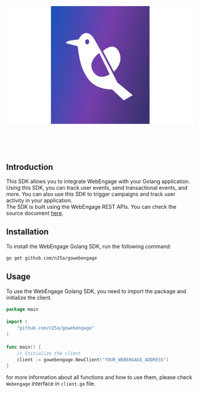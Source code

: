 <div align="center">
    <img src="webengage.png" align="center" width="600" height="315"/>
    <div align="center"> 
        <h1> 
            <b>
                <span style="color:white;"> 
                    Webengage Golang SDK
                </span>
            </b>
        </h1>
    </div>
</div>


## Introduction
This SDK allows you to integrate WebEngage with your Golang application. 
Using this SDK, you can track user events, send transactional events, and more. 
You can also use this SDK to trigger campaigns and track user activity in your application.  
The SDK is built using the WebEngage REST APIs. You can check the source document [here](https://docs.webengage.com/docs).

## Installation
To install the WebEngage Golang SDK, run the following command:
```bash
go get github.com/n25a/gowebengage
```

## Usage
To use the WebEngage Golang SDK, you need to import the package and initialize the client.

```go
package main

import (
    "github.com/n25a/gowebengage"
)

func main() {
    // Initialize the client
    client := gowebengage.NewClient("YOUR_WEBENGAGE_ADDRESS")
}
```

for more information about all functions and how to use them, please check `Webengage` interface in `client.go` file.  